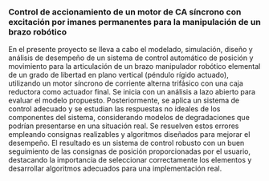 ### Control de accionamiento de un motor de CA síncrono con excitación por imanes permanentes para la manipulación de un brazo robótico
En el presente proyecto se lleva a cabo el modelado, simulación, diseño y análisis de desempeño de un
sistema de control automático de posición y movimiento para la articulación de un brazo manipulador
robótico elemental de un grado de libertad en plano vertical (péndulo rígido actuado), utilizando un
motor síncrono de corriente alterna trifásico con una caja reductora como actuador final.
Se inicia con un análisis a lazo abierto para evaluar el modelo propuesto. Posteriormente, se aplica
un sistema de control adecuado y se estudian las respuestas no ideales de los componentes del sistema,
considerando modelos de degradaciones que podrían presentarse en una situación real. Se resuelven estos
errores empleando consignas realizables y algoritmos diseñados para mejorar el desempeño. El resultado
es un sistema de control robusto con un buen seguimiento de las consignas de posición proporcionadas por
el usuario, destacando la importancia de seleccionar correctamente los elementos y desarrollar algoritmos
adecuados para una implementación real.
